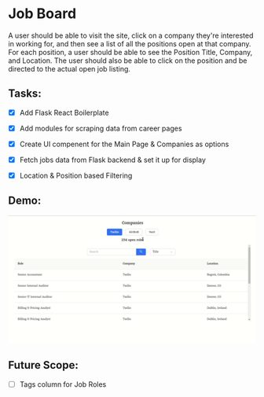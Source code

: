 # Job Board

A user should be able to visit the site, click on a company they're interested in working for, and then see a list of all the positions open at that company. For each position, a user should be able to see the Position Title, Company, and Location. The user should also be able to click on the position and be directed to the actual open job listing.

## Tasks:

- [x] Add Flask React Boilerplate

- [x] Add modules for scraping data from career pages

- [x] Create UI compenent for the Main Page & Companies as options

- [x] Fetch jobs data from Flask backend & set it up for display

- [x] Location & Position based Filtering

## Demo:

![demo](./demo/blitz-board.gif)


## Future Scope:

- [ ] Tags column for Job Roles

